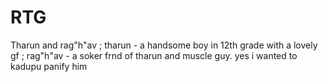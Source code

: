# RTG
Tharun and rag"h"av ; 
tharun - a handsome boy in 12th grade with a lovely gf ; 
rag"h"av - a soker frnd of tharun and muscle guy. yes i wanted to kadupu panify him
